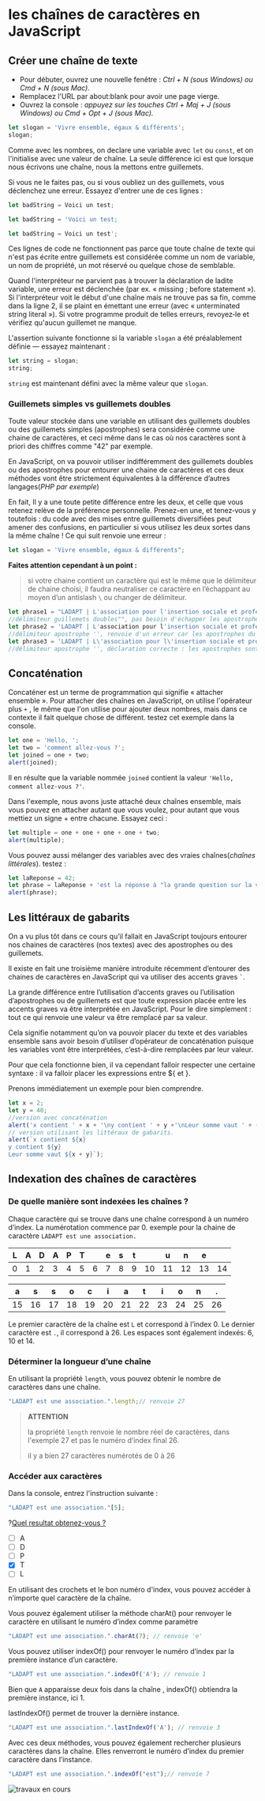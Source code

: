 # les chaînes de caractères en JavaScript

## Créer une chaîne de texte
- Pour débuter, ouvrez une nouvelle fenêtre : *Ctrl + N (sous Windows) ou Cmd + N (sous Mac).*
- Remplacez l'URL par about:blank pour avoir une page vierge.
- Ouvrez la console : *appuyez sur les touches Ctrl + Maj + J (sous Windows) ou Cmd + Opt + J (sous Mac).*

```jsx
let slogan = 'Vivre ensemble, égaux & différents';
slogan;
```

Comme avec les nombres, on declare une variable avec `let` ou `const`, et on l'initialise avec une valeur de chaîne. La seule différence ici est que lorsque nous écrivons une chaîne, nous la mettons entre guillemets.

Si vous ne le faites pas, ou si vous oubliez un des guillemets, vous déclenchez une erreur. Essayez d'entrer une de ces lignes :
```jsx
let badString = Voici un test;
```
```jsx
let badString = 'Voici un test;
```
```jsx
let badString = Voici un test';
```
Ces lignes de code ne fonctionnent pas parce que toute chaîne de texte qui n'est pas écrite entre guillemets est considérée comme un nom de variable, un nom de propriété, un mot réservé ou quelque chose de semblable.

Quand l'interpréteur ne parvient pas à trouver la déclaration de ladite variable, une erreur est déclenchée (par ex. « missing ; before statement »). Si l'interpréteur voit le début d'une chaîne mais ne trouve pas sa fin, comme dans la ligne 2, il se plaint en émettant une erreur (avec « unterminated string literal »). Si votre programme produit de telles erreurs, revoyez‑le et vérifiez qu'aucun guillemet ne manque.

L'assertion suivante fonctionne si la variable `slogan` a été préalablement définie — essayez maintenant :
```jsx
let string = slogan;
string;
```
`string` est maintenant défini avec la même valeur que `slogan`.

### Guillemets simples vs guillemets doubles
Toute valeur stockée dans une variable en utilisant des guillemets doubles ou des guillemets simples (apostrophes) sera considérée comme une chaine de caractères, et ceci même dans le cas où nos caractères sont à priori des chiffres comme "42" par exemple.

En JavaScript, on va pouvoir utiliser indifféremment des guillemets doubles ou des apostrophes pour entourer une chaine de caractères et ces deux méthodes vont être strictement équivalentes à la différence d’autres langages(*PHP par exemple*)

En fait, Il y a une toute petite différence entre les deux, et celle que vous retenez relève de la préférence personnelle. Prenez-en une, et tenez‑vous y toutefois : du code avec des mises entre guillemets diversifiées peut amener des confusions, en particulier si vous utilisez les deux sortes dans la même chaîne ! Ce qui suit renvoie une erreur :
```jsx
let slogan = 'Vivre ensemble, égaux & différents";
```
**Faites attention cependant à un point :**
>si votre chaine contient un caractère qui est le même que le délimiteur de chaine choisi, il faudra neutraliser ce caractère en l’échappant au moyen d’un antislash `\` ou changer de délimiteur.

```jsx
let phrase1 = "LADAPT | L'association pour l'insertion sociale et professionnelle des personnes handicapées";
//délimiteur guillemets doubles"", pas besoin d'échapper les apostrophes
let phrase2 = 'LADAPT | L'association pour l'insertion sociale et professionnelle des personnes handicapées';
//délimiteur apostrophe '', renvoie d'un erreur car les apostrophes du texte n'ont pas été echappées
let phrase3 = 'LADAPT | L\'association pour l\'insertion sociale et professionnelle des personnes handicapées';
//délimiteur apostrophe '', déclaration correcte : les apostrophes sont echappées
```

## Concaténation

Concaténer est un terme de programmation qui signifie « attacher ensemble ». Pour attacher des chaînes en JavaScript, on utilise l'opérateur plus `+` , le même que l'on utilise pour ajouter deux nombres, mais dans ce contexte il fait quelque chose de différent. testez cet exemple dans la console.
```jsx
let one = 'Hello, ';
let two = 'comment allez‑vous ?';
let joined = one + two;
alert(joined);
```
Il en résulte que la variable nommée `joined` contient la valeur `'Hello, comment allez‑vous ?'`.

Dans l'exemple, nous avons juste attaché deux chaînes ensemble, mais vous pouvez en attacher autant que vous voulez, pour autant que vous mettiez un signe + entre chacune.
Essayez ceci :
```jsx
let multiple = one + one + one + one + two;
alert(multiple);
```
Vous pouvez aussi mélanger des variables avec des vraies chaînes(*chaînes littérales*). testez :
```jsx
let laReponse = 42;
let phrase = laReponse + 'est la réponse à "la grande question sur la vie, l’univers et le reste"!';
alert(phrase);
```

## Les littéraux de gabarits

On a vu plus tôt dans ce cours qu’il fallait en JavaScript toujours entourer nos chaines de caractères (nos textes) avec des apostrophes ou des guillemets.

Il existe en fait une troisième manière introduite récemment d’entourer des chaines de caractères en JavaScript qui va utiliser des accents graves `` ` ``.

La grande différence entre l’utilisation d’accents graves ou l’utilisation d’apostrophes ou de guillemets est que toute expression placée entre les accents graves va être interprétée en JavaScript. Pour le dire simplement : tout ce qui renvoie une valeur va être remplacé par sa valeur.

Cela signifie notamment qu’on va pouvoir placer du texte et des variables ensemble sans avoir besoin d’utiliser d’opérateur de concaténation puisque les variables vont être interprétées, c’est-à-dire remplacées par leur valeur.

Pour que cela fonctionne bien, il va cependant falloir respecter une certaine syntaxe : il va falloir placer les expressions entre ${ et }.

Prenons immédiatement un exemple pour bien comprendre. 
```jsx
let x = 2;
let y = 40;
//version avec concaténation
alert('x contient ' + x + '\ny contient ' + y +'\nLeur somme vaut ' + (x + y));
// version utilisant les littéraux de gabarits.
alert(`x contient ${x}
y contient ${y}
Leur somme vaut ${x + y}`);
```
## Indexation des chaînes de caractères
### De quelle manière sont indexées les chaînes ?

Chaque caractère qui se trouve dans une chaîne correspond à un numéro d’index. La numérotation commence par 0.
exemple pour la chaine de caractère `LADAPT est une association.`

| L | A | D | A | P | T |   | e | s | t |   | u | n | e |   |
| - | - | - | - | - | - | - | - | - | - | -- | -- | -- | -- | -- |
| 0 | 1 | 2 | 3 | 4 | 5 | 6 | 7 | 8 | 9 | 10 | 11 | 12 | 13 | 14 |

| a | s | s | o | c | i | a | t | i | o | n | . |
| -- | -- | -- | -- | -- | -- | -- | -- | -- | -- | -- | -- |
| 15 | 16 | 17 | 18 | 19 | 20 | 21 | 22 | 23 | 24 | 25 | 26 |

Le premier caractère de la chaîne est `L` et correspond à l’index 0. Le dernier caractère est `.`, il correspond à 26.
Les espaces sont également indexés: 6, 10  et 14.
### Déterminer la longueur d’une chaîne
En utilisant la propriété `length`, vous pouvez obtenir le nombre de caractères dans une chaîne.
```jsx
"LADAPT est une association.".length;// renvoie 27
```
> **ATTENTION**
>
> la propriété `length` renvoie le nombre réel de caractères, dans l'exemple 27 et pas le numéro d’index final 26.
> 
> il y a bien 27 caractères numérotés de 0 à 26

### Accéder aux caractères
Dans la console, entrez l'instruction suivante : 
```jsx
"LADAPT est une association."[5];
```
?[Quel resultat obtenez-vous ?](single)
- [ ] A
- [ ] D
- [ ] P
- [x] T
- [ ] L

En utilisant des crochets et le bon numéro d'index, vous pouvez accéder à n’importe quel caractère de la chaîne.

Vous pouvez également utiliser la méthode charAt() pour renvoyer le caractère en utilisant le numéro d’index comme paramètre
```jsx
"LADAPT est une association.".charAt(7); // renvoie 'e'
```
Vous pouvez utiliser indexOf() pour renvoyer le numéro d’index par la première instance d’un caractère.
```jsx
"LADAPT est une association.".indexOf('A'); // renvoie 1
```
Bien que `A` apparaisse deux fois dans la chaîne , indexOf() obtiendra la première instance, ici 1.

lastIndexOf() permet de trouver la dernière instance.
```jsx
"LADAPT est une association.".lastIndexOf('A'); // renvoie 3
```
Avec ces deux méthodes, vous pouvez également rechercher plusieurs caractères dans la chaîne. Elles renverront le numéro d’index du premier caractère dans l’instance.
```jsx
"LADAPT est une association.".indexOf("est");// renvoie 7
```
![travaux en cours](https://www.gifgratis.net/gifs_animes/travaux_en_cours/21.gif "travaux en cours")
